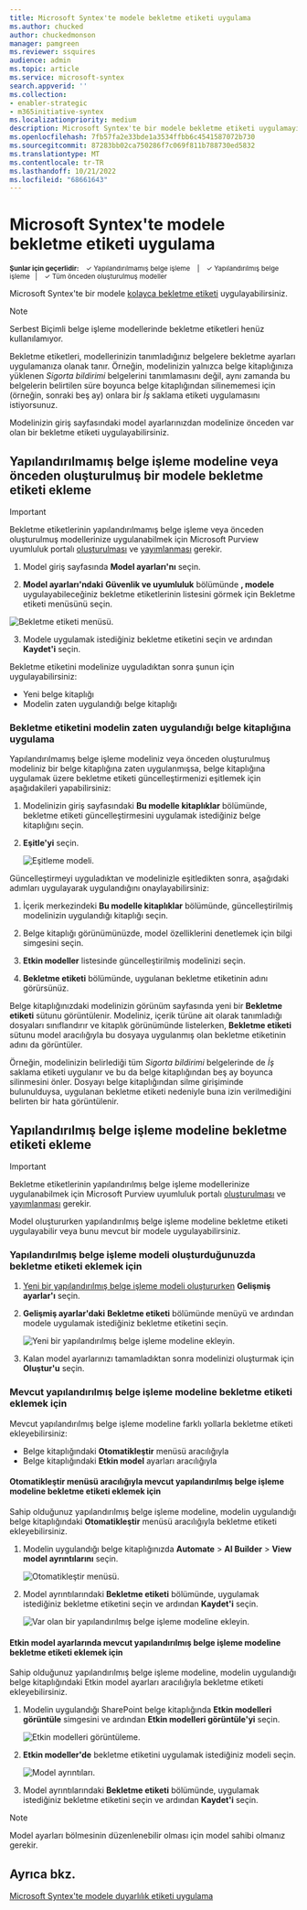 ```yaml
---
title: Microsoft Syntex'te modele bekletme etiketi uygulama
ms.author: chucked
author: chuckedmonson
manager: pamgreen
ms.reviewer: ssquires
audience: admin
ms.topic: article
ms.service: microsoft-syntex
search.appverid: ''
ms.collection:
- enabler-strategic
- m365initiative-syntex
ms.localizationpriority: medium
description: Microsoft Syntex'te bir modele bekletme etiketi uygulamayı öğrenin.
ms.openlocfilehash: 7fb57fa2e33bde1a3534ffbb6c4541587072b730
ms.sourcegitcommit: 87283bb02ca750286f7c069f811b788730ed5832
ms.translationtype: MT
ms.contentlocale: tr-TR
ms.lasthandoff: 10/21/2022
ms.locfileid: "68661643"
---
```

# <a name="apply-a-retention-label-to-a-model-in-microsoft-syntex"></a>Microsoft Syntex'te modele bekletme etiketi uygulama

<sup>**Şunlar için geçerlidir:**  &ensp; &#10003; Yapılandırılmamış belge işleme &ensp; | &ensp; &#10003; Yapılandırılmış belge işleme &ensp;| &ensp; &#10003; Tüm önceden oluşturulmuş modeller</sup>

<!---
</br>

> [!VIDEO https://www.microsoft.com/videoplayer/embed/RE4GydO]  

</br>
--->

Microsoft Syntex'te bir modele [kolayca bekletme etiketi](../compliance/retention.md) uygulayabilirsiniz.

> [!Note]
> Serbest Biçimli belge işleme modellerinde bekletme etiketleri henüz kullanılamıyor.

Bekletme etiketleri, modellerinizin tanımladığınız belgelere bekletme ayarları uygulamanıza olanak tanır.  Örneğin, modelinizin yalnızca belge kitaplığınıza yüklenen *Sigorta bildirimi* belgelerini tanımlamasını değil, aynı zamanda bu belgelerin belirtilen süre boyunca belge kitaplığından silinememesi için (örneğin, sonraki beş ay) onlara bir *İş* saklama etiketi uygulamasını istiyorsunuz.

Modelinizin giriş sayfasındaki model ayarlarınızdan modelinize önceden var olan bir bekletme etiketi uygulayabilirsiniz. 

## <a name="add-a-retention-label-to-an-unstructured-document-processing-model-or-a-prebuilt-model"></a>Yapılandırılmamış belge işleme modeline veya önceden oluşturulmuş bir modele bekletme etiketi ekleme

> [!Important]
> Bekletme etiketlerinin yapılandırılmamış belge işleme veya önceden oluşturulmuş modellerinize uygulanabilmek için Microsoft Purview uyumluluk portalı [oluşturulması](../compliance/file-plan-manager.md#create-retention-labels) ve [yayımlanması](../compliance/create-apply-retention-labels.md#how-to-publish-retention-labels) gerekir.

1. Model giriş sayfasında **Model ayarları'nı** seçin.

2. **Model ayarları'ndaki** **Güvenlik ve uyumluluk** bölümünde **, modele** uygulayabileceğiniz bekletme etiketlerinin listesini görmek için Bekletme etiketi menüsünü seçin.

 ![Bekletme etiketi menüsü.](../media/content-understanding/retention-labels-menu.png)

3. Modele uygulamak istediğiniz bekletme etiketini seçin ve ardından **Kaydet'i** seçin.

Bekletme etiketini modelinize uyguladıktan sonra şunun için uygulayabilirsiniz:

- Yeni belge kitaplığı
- Modelin zaten uygulandığı belge kitaplığı
 
### <a name="apply-the-retention-label-to-a-document-library-to-which-the-model-is-already-applied"></a>Bekletme etiketini modelin zaten uygulandığı belge kitaplığına uygulama

Yapılandırılmamış belge işleme modeliniz veya önceden oluşturulmuş modeliniz bir belge kitaplığına zaten uygulanmışsa, belge kitaplığına uygulamak üzere bekletme etiketi güncelleştirmenizi eşitlemek için aşağıdakileri yapabilirsiniz:

1. Modelinizin giriş sayfasındaki **Bu modelle kitaplıklar** bölümünde, bekletme etiketi güncelleştirmesini uygulamak istediğiniz belge kitaplığını seçin.

2. **Eşitle'yi** seçin.

   ![Eşitleme modeli.](../media/content-understanding/sync-model.png)</br> 

Güncelleştirmeyi uyguladıktan ve modelinizle eşitledikten sonra, aşağıdaki adımları uygulayarak uygulandığını onaylayabilirsiniz:

1. İçerik merkezindeki **Bu modelle kitaplıklar** bölümünde, güncelleştirilmiş modelinizin uygulandığı kitaplığı seçin.

2. Belge kitaplığı görünümünüzde, model özelliklerini denetlemek için bilgi simgesini seçin.

3. **Etkin modeller** listesinde güncelleştirilmiş modelinizi seçin.

4. **Bekletme etiketi** bölümünde, uygulanan bekletme etiketinin adını görürsünüz.

Belge kitaplığınızdaki modelinizin görünüm sayfasında yeni bir **Bekletme etiketi** sütunu görüntülenir.  Modeliniz, içerik türüne ait olarak tanımladığı dosyaları sınıflandırır ve kitaplık görünümünde listelerken, **Bekletme etiketi** sütunu model aracılığıyla bu dosyaya uygulanmış olan bekletme etiketinin adını da görüntüler.

Örneğin, modelinizin belirlediği tüm *Sigorta bildirimi* belgelerinde de *İş* saklama etiketi uygulanır ve bu da belge kitaplığından beş ay boyunca silinmesini önler. Dosyayı belge kitaplığından silme girişiminde bulunulduysa, uygulanan bekletme etiketi nedeniyle buna izin verilmediğini belirten bir hata görüntülenir.

## <a name="add-a-retention-label-to-a-structured-document-processing-model"></a>Yapılandırılmış belge işleme modeline bekletme etiketi ekleme

> [!Important]
> Bekletme etiketlerinin yapılandırılmış belge işleme modellerinize uygulanabilmek için Microsoft Purview uyumluluk portalı [oluşturulması](../compliance/file-plan-manager.md#create-retention-labels) ve [yayımlanması](../compliance/create-apply-retention-labels.md#how-to-publish-retention-labels) gerekir.

Model oluştururken yapılandırılmış belge işleme modeline bekletme etiketi uygulayabilir veya bunu mevcut bir modele uygulayabilirsiniz.

### <a name="to-add-a-retention-label-when-you-create-a-structured-document-processing-model"></a>Yapılandırılmış belge işleme modeli oluşturduğunuzda bekletme etiketi eklemek için

1. [Yeni bir yapılandırılmış belge işleme modeli oluştururken](./create-a-form-processing-model.md) **Gelişmiş ayarlar'ı** seçin.

2. **Gelişmiş ayarlar'daki** **Bekletme etiketi** bölümünde menüyü ve ardından modele uygulamak istediğiniz bekletme etiketini seçin.
 
     ![Yeni bir yapılandırılmış belge işleme modeline ekleyin.](../media/content-understanding/retention-label-forms.png)

3.  Kalan model ayarlarınızı tamamladıktan sonra modelinizi oluşturmak için **Oluştur'u** seçin.

### <a name="to-add-a-retention-label-to-an-existing-structured-document-processing-model"></a>Mevcut yapılandırılmış belge işleme modeline bekletme etiketi eklemek için

Mevcut yapılandırılmış belge işleme modeline farklı yollarla bekletme etiketi ekleyebilirsiniz:

- Belge kitaplığındaki **Otomatikleştir** menüsü aracılığıyla
- Belge kitaplığındaki **Etkin model** ayarları aracılığıyla 

#### <a name="to-add-a-retention-label-to-an-existing-structured-document-processing-model-through-the-automate-menu"></a>Otomatikleştir menüsü aracılığıyla mevcut yapılandırılmış belge işleme modeline bekletme etiketi eklemek için

Sahip olduğunuz yapılandırılmış belge işleme modeline, modelin uygulandığı belge kitaplığındaki **Otomatikleştir** menüsü aracılığıyla bekletme etiketi ekleyebilirsiniz.

1. Modelin uygulandığı belge kitaplığınızda **Automate** > **AI Builder** > **View model ayrıntılarını** seçin.

    ![Otomatikleştir menüsü.](../media/content-understanding/automate-menu.png)

2. Model ayrıntılarındaki **Bekletme etiketi** bölümünde, uygulamak istediğiniz bekletme etiketini seçin ve ardından **Kaydet'i** seçin.

    ![Var olan bir yapılandırılmış belge işleme modeline ekleyin.](../media/content-understanding/retention-label-model-details.png)</br> 

#### <a name="to-add-a-retention-label-to-an-existing-structured-document-processing-model-in-the-active-model-settings"></a>Etkin model ayarlarında mevcut yapılandırılmış belge işleme modeline bekletme etiketi eklemek için

Sahip olduğunuz yapılandırılmış belge işleme modeline, modelin uygulandığı belge kitaplığındaki Etkin model ayarları aracılığıyla bekletme etiketi ekleyebilirsiniz.

1. Modelin uygulandığı SharePoint belge kitaplığında **Etkin modelleri görüntüle** simgesini ve ardından **Etkin modelleri görüntüle'yi** seçin.

    ![Etkin modelleri görüntüleme.](../media/content-understanding/info-du.png)

2. **Etkin modeller'de** bekletme etiketini uygulamak istediğiniz modeli seçin.

    ![Model ayrıntıları.](../media/content-understanding/retention-label-model-details.png)</br> 

3. Model ayrıntılarındaki **Bekletme etiketi** bölümünde, uygulamak istediğiniz bekletme etiketini seçin ve ardından **Kaydet'i** seçin.

> [!NOTE]
> Model ayarları bölmesinin düzenlenebilir olması için model sahibi olmanız gerekir. 

## <a name="see-also"></a>Ayrıca bkz.

[Microsoft Syntex'te modele duyarlılık etiketi uygulama](create-a-classifier.md)



